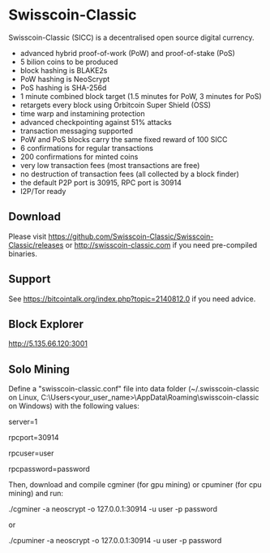 Swisscoin-Classic
===========

Swisscoin-Classic (SICC) is a decentralised open source digital currency.

 - advanced hybrid proof-of-work (PoW) and proof-of-stake (PoS)
 - 5 bilion coins to be produced
 - block hashing is BLAKE2s
 - PoW hashing is NeoScrypt
 - PoS hashing is SHA-256d
 - 1 minute combined block target (1.5 minutes for PoW, 3 minutes for PoS)
 - retargets every block using Orbitcoin Super Shield (OSS)
 - time warp and instamining protection
 - advanced checkpointing against 51% attacks
 - transaction messaging supported
 - PoW and PoS blocks carry the same fixed reward of 100 SICC
 - 6 confirmations for regular transactions
 - 200 confirmations for minted coins
 - very low transaction fees (most transactions are free)
 - no destruction of transaction fees (all collected by a block finder)
 - the default P2P port is 30915, RPC port is 30914
 - I2P/Tor ready


Download
--------

Please visit https://github.com/Swisscoin-Classic/Swisscoin-Classic/releases or
http://swisscoin-classic.com if you need pre-compiled binaries.


Support
-------

See https://bitcointalk.org/index.php?topic=2140812.0 if you need advice.

Block Explorer
--------------
http://5.135.66.120:3001

Solo Mining
-----------
Define a "swisscoin-classic.conf" file into data folder (~/.swisscoin-classic on Linux, C:\Users\<your_user_name>\AppData\Roaming\swisscoin-classic on Windows) with the following values:

server=1

rpcport=30914

rpcuser=user

rpcpassword=password


Then, download and compile cgminer (for gpu mining) or cpuminer (for cpu mining) and run:

./cgminer -a neoscrypt -o 127.0.0.1:30914 -u user -p password

or

./cpuminer -a neoscrypt -o 127.0.0.1:30914 -u user -p password


